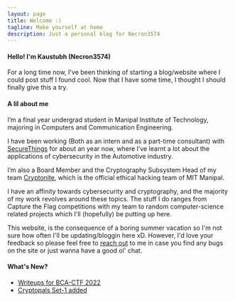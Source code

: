 ```yaml
---
layout: page
title: Welcome :)
tagline: Make yourself at home
description: Just a personal blog for Necron3574
---
```


#### Hello! I'm Kaustubh (Necron3574)

For a long time now, I've been thinking of starting a blog/website where I could post stuff I found cool. Now that I have some time, I thought I should finally give this a try.

#### A lil about me  
I’m a final year undergrad student in Manipal Institute of Technology, majoring in Computers and Communication Engineering.  

I have been working (Both as an intern and as a part-time consultant) with [SecureThings](https://securethings.ai/) for about an year now, where I’ve learnt a lot about the applications of cybersecurity in the Automotive industry.  

I’m also a Board Member and the Cryptography Subsystem Head of my team [Cryptonite](https://cryptonite.team/), which is the official ethical hacking team of MIT Manipal.  

I have an affinity towards cybersecurity and cryptography, and the majority of my work revolves around these topics.
The stuff I do ranges from Capture the Flag competitions with my team to random computer-science related projects which I'll (hopefully) be putting up here.

This website, is the consequence of a boring summer vacation so I'm not sure how often I'll be updating/bloggin here xD. However, I'd love your feedback so please feel free to [reach out](pages/contact_me) to me in case you find any bugs on the site or just wanna have a good ol' chat.

#### What's New?

- [Writeups for BCA-CTF 2022](pages/bcactf_2022.md)
- [Cryptopals Set-1 added](pages/Cryptopals/Set_1/Set_1.md)

